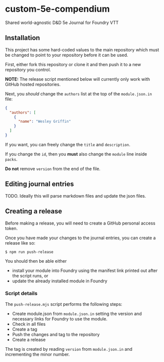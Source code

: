 # custom-5e-compendium

Shared world-agnostic D&D 5e Journal for Foundry VTT

## Installation

This project has some hard-coded values to the main repository which must 
be changed to point to your repository before it can be used.

First, either fork this repository or clone it and then push it to a new 
repository you control.

**NOTE:** The release script mentioned below will currently only work with GitHub hosted repositories.

Next, you *should* change the `authors` list at the top of the `module.json.in` file:
```json
{
  "authors": [
    {
      "name": "Wesley Griffin"
    }
  ]
}
```

If you want, you can freely change the `title` and `description`.

If you change the `id`, then you **must** also change the `module` line inside `packs`.

**Do not** remove `version` from the end of the file.

## Editing journal entries

TODO. Ideally this will parse markdown files and update the json files.

## Creating a release

Before making a release, you will need to create a GitHub personal access token.


Once you have made your changes to the journal entries, you can create a release like so:
```shell
$ npm run push-release
```

You should then be able either
- install your module into Foundry using the manifest link printed out after the script runs, or
- update the already installed module in Foundry

### Script details
The `push-release.mjs` script performs the following steps:
- Create module.json from `module.json.in` setting the version and necessary links for Foundry to use the module.
- Check in all files
- Create a tag
- Push the changes and tag to the repository
- Create a release

The tag is created by reading `version` from `module.json.in` and incrementing the minor number.